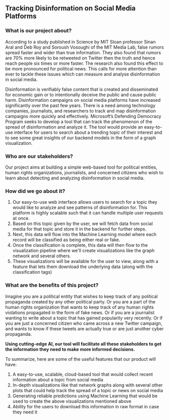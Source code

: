 ## Tracking Disinformation on Social Media Platforms 

### What is our project about?

According to a study published in Science by MIT Sloan professor Sinan Aral and Deb Roy and Soroush Vosoughi of the MIT Media Lab, false rumors spread faster and wider than true information. They also found that rumors are 70% more likely to be retweeted on Twitter then the truth and hence reach people six times or more faster. The research also found this effect to be more pronounced for political news. This calls for more attention than ever to tackle these issues which can measure and analyse disinformation in social media.

Disinformation is verifiably false content that is created and disseminated for economic gain or to intentionally deceive the public and cause public harm. Disinformation campaigns on social media platforms have increased significantly over the past few years. There is a need among technology companies, journalists, and researchers to track and map disinformation campaigns more quickly and effectively. Microsoft’s Defending Democracy Program seeks to develop a tool that can track the phenomenon of the spread of disinformation and analyze it. The tool would provide an easy-to-use interface for users to search about a trending topic of their interest and to see some great insights of our backend models in the form of a graph visualization.

### Who are our stakeholders?

Our project aims at building a simple web-based tool for political entities, human rights organizations, journalists, and concerned citizens who wish to learn about detecting and analyzing disinformation in social media.

### How did we go about it?


1. Our easy-to-use web interface allows users to search for a topic they would like to analyze and see patterns of disinformation for. This platform is highly scalable such that it can handle multiple user requests at once.
2. Based on this topic given by the user, we will fetch data from social media for that topic and store it in the backend for further steps.
3. Next, this data will flow into the Machine Learning model where each record will be classified as being either real or fake.
4. Once the classification is complete, this data will then flow to the visualization pipeline where we'll create visualizations like the graph network and several others.
5. These visualizations will be available for the user to view, along with a feature that lets them download the underlying data (along with the classification tags)


### What are the benefits of this project?

Imagine you are a political entity that wishes to keep track of any political propaganda created by any other political party. Or you are a part of the human rights organization that wants to keep track of any human rights violations propagated in the form of fake news. Or if you are a journalist wanting to write about a topic that has gained popularity very recently. Or if you are just a concerned citizen who came across a new Twitter campaign, and wants to know if these tweets are actually true or are just another cyber propaganda. 

**Using cutting-edge AI, our tool will facilitate all these stakeholders to get the information they need to make more informed decisions.**

To summarize, here are some of the useful features that our product will have:
1. A easy-to-use, scalable, cloud-based tool that would collect recent information about a topic from social media
2. In-depth visualizations like that network graphs along with several other plots that could help track the spread of a topic or news on social media
3. Generating reliable predictions using Machine Learning that would be used to create the above visualizations mentioned above
4. Ability for the users to download this information in raw format in case they need it
